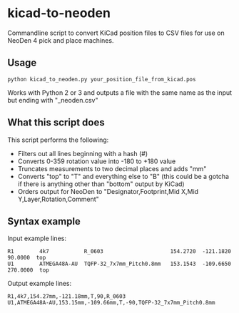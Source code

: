# kicad-to-neoden

Commandline script to convert KiCad position files to CSV files for use on NeoDen 4 pick and place machines.

## Usage

`python kicad_to_neoden.py your_position_file_from_kicad.pos`

Works with Python 2 or 3 and outputs a file with the same name as the input but ending with "_neoden.csv"

## What this script does

This script performs the following:
- Filters out all lines beginning with a hash (#)
- Converts 0-359 rotation value into -180 to +180 value
- Truncates measurements to two decimal places and adds "mm"
- Converts "top" to "T" and everything else to "B" (this could be a gotcha if there is anything other than "bottom" output by KiCad)
- Orders output for NeoDen to "Designator,Footprint,Mid X,Mid Y,Layer,Rotation,Comment"

## Syntax example

Input example lines:

```
R1        4k7           R_0603                     154.2720  -121.1820   90.0000  top
U1        ATMEGA48A-AU  TQFP-32_7x7mm_Pitch0.8mm   153.1543  -109.6650  270.0000  top
```

Output example lines:

```
R1,4k7,154.27mm,-121.18mm,T,90,R_0603
U1,ATMEGA48A-AU,153.15mm,-109.66mm,T,-90,TQFP-32_7x7mm_Pitch0.8mm
```

